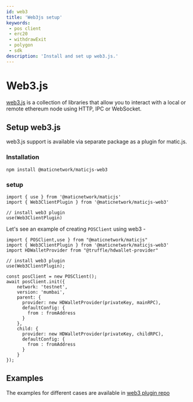 ```yaml
---
id: web3
title: 'Web3js setup'
keywords: 
 - pos client
 - erc20
 - withdrawExit
 - polygon
 - sdk
description: 'Install and set up web3.js.'
---
```


# Web3.js

[web3.js](https://web3js.readthedocs.io/) is a collection of libraries that allow you to interact with a local or remote ethereum node using HTTP, IPC or WebSocket.

## Setup web3.js

web3.js support is available via separate package as a plugin for matic.js.

### Installation

```
npm install @maticnetwork/maticjs-web3

```

### setup

```
import { use } from '@maticnetwork/maticjs'
import { Web3ClientPlugin } from '@maticnetwork/maticjs-web3'

// install web3 plugin
use(Web3ClientPlugin)
```

Let's see an example of creating `POSClient` using web3 -

```
import { POSClient,use } from "@maticnetwork/maticjs"
import { Web3ClientPlugin } from '@maticnetwork/maticjs-web3'
import HDWalletProvider from "@truffle/hdwallet-provider"

// install web3 plugin
use(Web3ClientPlugin);

const posClient = new POSClient();
await posClient.init({
    network: 'testnet',
    version: 'mumbai',
    parent: {
      provider: new HDWalletProvider(privateKey, mainRPC),
      defaultConfig: {
        from : fromAddress
      }
    },
    child: {
      provider: new HDWalletProvider(privateKey, childRPC),
      defaultConfig: {
        from : fromAddress
      }
    }
});

```

## Examples

The examples for different cases are available in [web3 plugin repo](https://github.com/maticnetwork/maticjs-web3)
